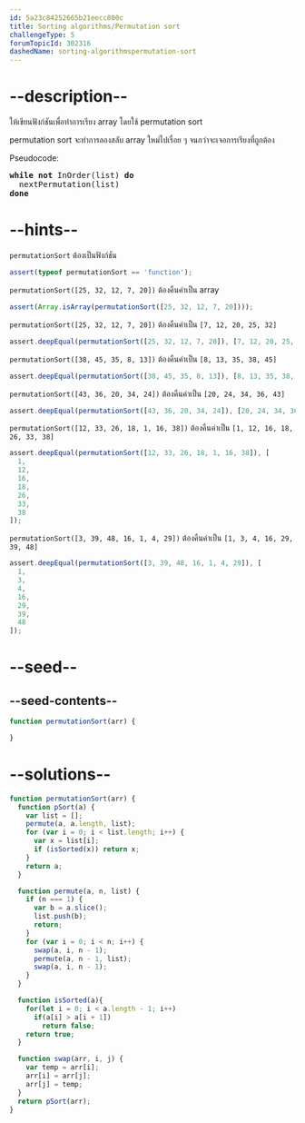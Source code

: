 ```yaml
---
id: 5a23c84252665b21eecc800c
title: Sorting algorithms/Permutation sort
challengeType: 5
forumTopicId: 302316
dashedName: sorting-algorithmspermutation-sort
---
```


# --description--

ให้เขียนฟังก์ชันเพื่อทำการเรียง array โดยใช้ permutation sort

permutation sort จะทำการลองสลับ array ใหม่ไปเรื่อย ๆ จนกว่าจะเจอการเรียงที่ถูกต้อง

Pseudocode:

<pre><b>while not</b> InOrder(list) <b>do</b>
  nextPermutation(list)
<b>done</b>
</pre>

# --hints--

`permutationSort` ต้องเป็นฟังก์ชัน

```js
assert(typeof permutationSort == 'function');
```

`permutationSort([25, 32, 12, 7, 20])` ต้องคืนค่าเป็น array

```js
assert(Array.isArray(permutationSort([25, 32, 12, 7, 20])));
```

`permutationSort([25, 32, 12, 7, 20])` ต้องคืนค่าเป็น `[7, 12, 20, 25, 32]`

```js
assert.deepEqual(permutationSort([25, 32, 12, 7, 20]), [7, 12, 20, 25, 32]);
```

`permutationSort([38, 45, 35, 8, 13])` ต้องคืนค่าเป็น `[8, 13, 35, 38, 45]`

```js
assert.deepEqual(permutationSort([38, 45, 35, 8, 13]), [8, 13, 35, 38, 45]);
```

`permutationSort([43, 36, 20, 34, 24])` ต้องคืนค่าเป็น `[20, 24, 34, 36, 43]`

```js
assert.deepEqual(permutationSort([43, 36, 20, 34, 24]), [20, 24, 34, 36, 43]);
```

`permutationSort([12, 33, 26, 18, 1, 16, 38])` ต้องคืนค่าเป็น `[1, 12, 16, 18, 26, 33, 38]`

```js
assert.deepEqual(permutationSort([12, 33, 26, 18, 1, 16, 38]), [
  1,
  12,
  16,
  18,
  26,
  33,
  38
]);
```

`permutationSort([3, 39, 48, 16, 1, 4, 29])` ต้องคืนค่าเป็น `[1, 3, 4, 16, 29, 39, 48]`

```js
assert.deepEqual(permutationSort([3, 39, 48, 16, 1, 4, 29]), [
  1,
  3,
  4,
  16,
  29,
  39,
  48
]);
```

# --seed--

## --seed-contents--

```js
function permutationSort(arr) {

}
```

# --solutions--

```js
function permutationSort(arr) {
  function pSort(a) {
    var list = [];
    permute(a, a.length, list);
    for (var i = 0; i < list.length; i++) {
      var x = list[i];
      if (isSorted(x)) return x;
    }
    return a;
  }

  function permute(a, n, list) {
    if (n === 1) {
      var b = a.slice();
      list.push(b);
      return;
    }
    for (var i = 0; i < n; i++) {
      swap(a, i, n - 1);
      permute(a, n - 1, list);
      swap(a, i, n - 1);
    }
  }

  function isSorted(a){
    for(let i = 0; i < a.length - 1; i++)
      if(a[i] > a[i + 1])
        return false;
    return true;
  }

  function swap(arr, i, j) {
    var temp = arr[i];
    arr[i] = arr[j];
    arr[j] = temp;
  }
  return pSort(arr);
}
```
